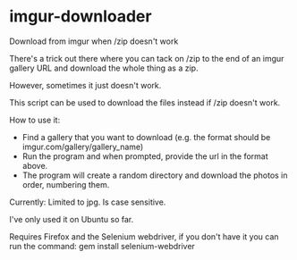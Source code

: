 # imgur-downloader
Download from imgur when /zip doesn't work

There's a trick out there where you can tack on /zip to the end of an imgur gallery URL and download the whole thing as a zip.

However, sometimes it just doesn't work.

This script can be used to download the files instead if /zip doesn't work.

How to use it:
- Find a gallery that you want to download (e.g. the format should be imgur.com/gallery/gallery_name)
- Run the program and when prompted, provide the url in the format above.
- The program will create a random directory and download the photos in order, numbering them.

Currently:
Limited to jpg.
Is case sensitive.

I've only used it on Ubuntu so far.

Requires Firefox and the Selenium webdriver, if you don't have it you can run the command:
gem install selenium-webdriver